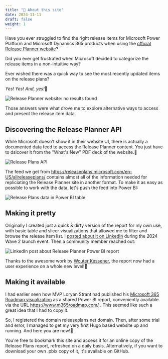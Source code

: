 ```yaml
---
title: "👋 About this site"
date: 2024-11-11
draft: false
weight: 1
---
```


Have you ever struggled to find the right release items for Microsoft Power Platform and Microsoft Dynamics 365 products when using the [official Release Planner website](https://releaseplans.microsoft.com/)?

Did you ever get frustrated when Microsoft decided to categorize the release items in a non-intuitive way?

Ever wished there was a quick way to see the most recently updated items on the release plans?

_Yes! Yes! And, yes!_🙌

![Release Planner website: no results found](/images/Release%20Planner%20no%20results%20found.png)

Those answers were what drove me to explore alternative ways to access and present the release item data.


## Discovering the Release Planner API

While Microsoft doesn't show it in their website UI, there is actually a documented data feed to access the Release Planner content. You just have to dsicover it from the "What's New" PDF deck of the website.🧐

![Release Plans API](/images/Release%20Plans%20API.png)

The feed we get from https://releaseplans.microsoft.com/en-US/allreleaseplans/ contains almost all of the information needed for repliciating the Release Planner site in another format. To make it as easy as possible to work with the data, let's push the feed into Power BI:

![Release Plans data in Power BI table](/images/Release%20Plans%20data.png)


## Making it pretty

Originally I created just a quick & dirty version of the report for my own use, with basic table and slicer visualizations that allowed me to filter and browse the release item list. I [posted about it on LinkedIn](https://www.linkedin.com/feed/update/urn:li:activity:7257024372027101185/) during the 2024 Wave 2 launch event. Then a community member reached out:

![LinkedIn post about Release Planner Power BI report](/images/Release%20Planner%20pbix.png)

Thanks to the awesome work by [Wouter Kessener](https://www.linkedin.com/in/wouterkessener/), the report now had a user experience on a whole new level!👏

## Making it available

I had earlier seen how MVP Loryan Strant had published his [Microsoft 365 Roadmap visualization](https://www.loryanstrant.com/2024/10/14/the-microsoft-365-roadmap-now-with-more-sorting-filtering-and-statistics/) as a shared Power BI report, conveniently available via the URL https://www.m365roadmap.com/ . This seemed like such a great idea that I had to copy it.

So, I registered the domain releaseplans.net domain. Then, after some trial and error, I managed to get my very first Hugo based website up and running. And here you are now!💪

You're free to bookmark this site and access it for an online copy of the Release Plans report, refreshed on a daily basis. Alternatively, if you want to download your own .pbix copy of it, it's available on GitHub.


